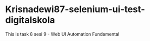 # Krisnadewi87-selenium-ui-test-digitalskola

This is task 8 sesi 9 - Web UI Automation Fundamental
